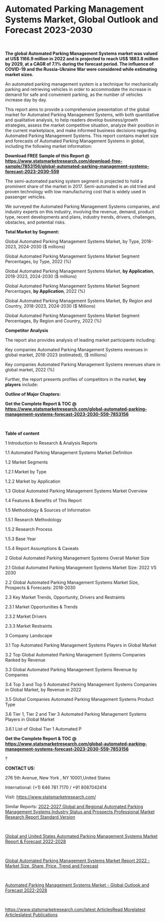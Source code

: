 <h1>Automated Parking Management Systems Market, Global Outlook and Forecast 2023-2030</h1><br/><p><strong>The global Automated Parking Management Systems market was valued at US$ 1166.9 million in 2022 and is projected to reach US$ 1883.8 million by 2029, at a <strong>CAGR</strong> of 7.1% during the forecast period. The influence of COVID-19 and the Russia-Ukraine War were considered while estimating market sizes.</strong></p>
 
 
 
 <p>An automated parking management system is a technique for mechanically parking and retrieving vehicles in order to accommodate the increase in demand for safe and convenient parking, as the number of vehicles increase day by day.</p>
 
 
 
 <p>This report aims to provide a comprehensive presentation of the global market for Automated Parking Management Systems, with both quantitative and qualitative analysis, to help readers develop business/growth strategies, assess the market competitive situation, analyze their position in the current marketplace, and make informed business decisions regarding Automated Parking Management Systems. This report contains market size and forecasts of Automated Parking Management Systems in global, including the following market information:</p>
 
 
 
 <p><strong>Download FREE Sample of this Report @ <a href="https://www.statsmarketresearch.com/download-free-sample/7853156/global-automated-parking-management-systems-forecast-2023-2030-559">https://www.statsmarketresearch.com/download-free-sample/7853156/global-automated-parking-management-systems-forecast-2023-2030-559</a></strong></p>
 
 
 
 <p>The semi-automated parking system segment is projected to hold a prominent share of the market in 2017. Semi-automated is an old tried and proven technology with low manufacturing cost that is widely used in passenger vehicles.</p>
 
 
 
 <p>We surveyed the Automated Parking Management Systems companies, and industry experts on this industry, involving the revenue, demand, product type, recent developments and plans, industry trends, drivers, challenges, obstacles, and potential risks.</p>
 
 
 
 <p><strong>Total Market by Segment:</strong></p>
 
 
 
 <p>Global Automated Parking Management Systems Market, by Type, 2018-2023, 2024-2030 ($ millions)</p>
 
 
 
 <p>Global Automated Parking Management Systems Market Segment Percentages, by Type, 2022 (%)</p>
 
 
 
 <p>Global Automated Parking Management Systems Market, <strong>by Application</strong>, 2018-2023, 2024-2030 ($ millions)</p>
 
 
 
 <p>Global Automated Parking Management Systems Market Segment Percentages, <strong>by Application</strong>, 2022 (%)</p>
 
 
 
 <p>Global Automated Parking Management Systems Market, By Region and Country, 2018-2023, 2024-2030 ($ Millions)</p>
 
 
 
 <p>Global Automated Parking Management Systems Market Segment Percentages, By Region and Country, 2022 (%)</p>
 
 
 
 <p><strong>Competitor Analysis</strong></p>
 
 
 
 <p>The report also provides analysis of leading market participants including:</p>
 
 
 
 <p>Key companies Automated Parking Management Systems revenues in global market, 2018-2023 (estimated), ($ millions)</p>
 
 
 
 <p>Key companies Automated Parking Management Systems revenues share in global market, 2022 (%)</p>
 
 
 
 <p>Further, the report presents profiles of competitors in the market, <strong>key players</strong> include:</p>
 
 
 
 <p><strong>Outline of Major Chapters:</strong></p>
 
 
 
 <div><b>Get the Complete Report & TOC @ <a href="https://www.statsmarketresearch.com/global-automated-parking-management-systems-forecast-2023-2030-559-7853156">https://www.statsmarketresearch.com/global-automated-parking-management-systems-forecast-2023-2030-559-7853156</a></b></div>
 
 
 
 <p><br />
 
 <b>Table of content</b></p>
 
 
 
 <p>1 Introduction to Research & Analysis Reports<br />
 
 1.1 Automated Parking Management Systems Market Definition<br />
 
 1.2 Market Segments<br />
 
 1.2.1 Market by Type<br />
 
 1.2.2 Market by Application<br />
 
 1.3 Global Automated Parking Management Systems Market Overview<br />
 
 1.4 Features & Benefits of This Report<br />
 
 1.5 Methodology & Sources of Information<br />
 
 1.5.1 Research Methodology<br />
 
 1.5.2 Research Process<br />
 
 1.5.3 Base Year<br />
 
 1.5.4 Report Assumptions & Caveats<br />
 
 2 Global Automated Parking Management Systems Overall Market Size<br />
 
 2.1 Global Automated Parking Management Systems Market Size: 2022 VS 2030<br />
 
 2.2 Global Automated Parking Management Systems Market Size, Prospects & Forecasts: 2018-2030<br />
 
 2.3 Key Market Trends, Opportunity, Drivers and Restraints<br />
 
 2.3.1 Market Opportunities & Trends<br />
 
 2.3.2 Market Drivers<br />
 
 2.3.3 Market Restraints<br />
 
 3 Company Landscape<br />
 
 3.1 Top Automated Parking Management Systems Players in Global Market<br />
 
 3.2 Top Global Automated Parking Management Systems Companies Ranked by Revenue<br />
 
 3.3 Global Automated Parking Management Systems Revenue by Companies<br />
 
 3.4 Top 3 and Top 5 Automated Parking Management Systems Companies in Global Market, by Revenue in 2022<br />
 
 3.5 Global Companies Automated Parking Management Systems Product Type<br />
 
 3.6 Tier 1, Tier 2 and Tier 3 Automated Parking Management Systems Players in Global Market<br />
 
 3.6.1 List of Global Tier 1 Automated P</p>
 
 
 
 <div><b>Get the Complete Report & TOC @ <a href="https://www.statsmarketresearch.com/global-automated-parking-management-systems-forecast-2023-2030-559-7853156">https://www.statsmarketresearch.com/global-automated-parking-management-systems-forecast-2023-2030-559-7853156</a></b></div>
 
 
 
 <p>? </p>
 
 
 
 <p><b>CONTACT US:</b><br />
 
 276 5th Avenue, New York , NY 10001,United States<br />
 
 International: (+1) 646 781 7170 / +91 8087042414<br />
 
 Visit: <a href="https://www.statsmarketresearch.com/">https://www.statsmarketresearch.com/</a><br />
 
 Similar Reports: <a href="https://www.statsmarketresearch.com/global-automated-parking-management-systems-forecast-2023-2030-559-7853156">2022-2027 Global and Regional Automated Parking Management Systems Industry Status and Prospects Professional Market Research Report Standard Version</a><br />
 
 <br />
 
 <a href="https://www.statsmarketresearch.com/global-automated-parking-management-systems-forecast-2023-2030-559-7853156">Global and United States Automated Parking Management Systems Market Report & Forecast 2022-2028</a><br />
 
 <br />
 
 <a href="https://www.statsmarketresearch.com/global-automated-parking-management-systems-forecast-2023-2030-559-7853156">Global Automated Parking Management Systems Market Report 2022 - Market Size, Share, Price, Trend and Forecast</a><br />
 
 <br />
 
 <a href="https://www.statsmarketresearch.com/global-automated-parking-management-systems-forecast-2023-2030-559-7853156">Automated Parking Management Systems Market - Global Outlook and Forecast 2022-2028</a><br />
 
 <br />
 
 <a href="https://gyeongbokgung.com">https://www.statsmarketresearch.com/</a><a href="https://hallyeomaritime.com">latest Articles</a><a href="https://jingwansa.com">Read More</a><a href="https://nguoiviet.jp/">latest Articles</a><a href="https://www.intelmarketresearch.com/">latest Publications</a></p>